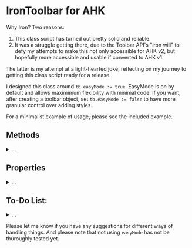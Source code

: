 # IronToolbar for AHK

Why Iron?  Two reasons:
1) This class script has turned out pretty solid and reliable.
2) It was a struggle getting there, due to the Toolbar API's "iron will" to defy my attempts to make this not only accessible for AHK v2, but hopefully more accessible and usable if converted to AHK v1.

The latter is my attempt at a light-hearted joke, reflecting on my journey to getting this class script ready for a release.

I designed this class around `tb.easyMode := true`.  EasyMode is on by default and allows maximimum flexibility with minimal code.  If you want, after creating a toolbar object, set `tb.easyMode := false` to have more granular control over adding styles.

For a minimalist example of usage, please see the included example.

## Methods

<details>
<summary>...</summary>

### Toolbar.New()
Usage: `tb := Toolbar.New(gui, options, styles)`

Creates a new toolbar.  Most styles are applied to toolbars automatically.

* gui: A GUI object to attach the toolbar to.
* options: A string of options, formatted the same as AHK GUI options.
* styles: A string of Styles and ExStyles to apply to the toolbar.

Toolbar Styles:

[Toolbar Styles Reference - MS.docs](https://docs.microsoft.com/en-us/windows/win32/controls/toolbar-control-and-button-styles)\
AltDrag, CustomErase, Flat, List, RegisterDrop, ToolTips, Transparent, Wrapable

[Window Styles Reference - also affects the toolbar - MS.docs](https://docs.microsoft.com/en-us/windows/win32/winmsg/window-styles)\
Border, TabStop, ThickFrame, Child (these styles are rarely used directly with toolbars)

[Common Control Styles Reference - MS.docs](https://docs.microsoft.com/en-us/windows/win32/controls/common-control-styles)\
Adjustable, Bottom, Left, Right, Top, NoDivider, NoMoveX, NoMoveY, NoParentAlign, NoResize, Vert

[Toolbar ExStyles Reference - MS.docs](https://docs.microsoft.com/en-us/windows/win32/controls/toolbar-extended-styles)\
DoubleBuffer, DrawDDArrows, HideClippedButtons, MixedButtons\
MultiColumn, Vertical (suggested to NOT use MultiColumn and Vertical)

### tb.Add(btn_array)

Usage: `tb.Add([btn_array])`

Adds buttons and separators to the toolbar.  When adding a separator, you only need to specify `{label:""}`.  Other buttons can be specified with nothing more than specifying `{label:"txt", icon:#}`, unless you want to add the other types of buttons that toolbar supports (ie. DropDown button, Check button, etc).  In this case you would need to specify all necessary `styles` and `states` to get the button and behavior you want.

The format for the btn_array is as follows:

```
btnArray := [ { label:"str", icon:int, styles:"str", states:"str" }
            , { ... }
            , { ... } ]
```

* label: Any string for button text.
* icon: Image List index for which icon to use (not zero-based).
* styles: A space separated list of styles and exStyles to apply.
* states: A space separated list of states to apply.

[Toolbar Button Styles Reference](https://docs.microsoft.com/en-us/windows/win32/controls/toolbar-control-and-button-styles)\
AutoSize, Button, Check, CheckGroup, DropDown, Group, NoPrefix, Sep, ShowText, WholeDropDown

[Toolbar Button States Reference](https://docs.microsoft.com/en-us/windows/win32/controls/toolbar-button-states)\
Checked, Ellipses, Enabled, Hidden, Marked, Pressed, Wrap, Grayed

### tb.BtnCount()
Usage: `tb.BtnCount()`

Returns the number of elements in the toolbar (including separators).

### tb.ClearButtons()
Usage: `tb.ClearButtons()`

Deletes all buttons on the toolbar.

### tb.CmdToIndex()
Usage: `idx := tb.CmdToIndex(idCmd)`

* idCmd: The button ID specified.  Use `tb.GetButton(idx)` to find a button's idCmd.

This is useful when using `tb.SendMsg()`.  Sometimes wParam or lParam will require the idCmd of a button instead of it's index.

### tb.Customizer()
Usage: `tb.Customizer()`

Invokes the improved Toolbar Customizer.  This customizer does everything the `OldCustomizer()` does, except that it will only hide buttons, not delete them.

### tb.Delete()
Usage: `tb.Delete(idx)`

* idx:  The 1-based index of the button to delete.

### tb.EnableButton()
Usage: `tb.EnableButton(idx, status)`

Sets button enabled / disabled status.

* idx: The 1-based index of the button to affect.
* status: TRUE or FALSE.  TRUE to enable the button, FALSE to disable it.

### tb.Export()
Usage: `map := tb.Export()`

Exports the current layout of the buttons.  States and styles are also preserved.  The output map is meant to be used with an object serializer in order to save it to disk.

Recommended serializer: [JSON](https://www.autohotkey.com/boards/viewtopic.php?f=83&t=74799&sid=3c11c9a47a6500664963402ec9ccb082)

### tb.GetButton()
Usage: `tb.GetButton(idx)`

This function returns a button object with the following properties:\
`index, label, icon, states, styles, idCmd, iString`

* idx: The 1-based index of the button to get.

This method is not usually needed for simple useage, but can be used for advanced scripting.

### tb.GetButtonDims()
Usage: `dims := tb.GetButtonDims()`

This returns the tallest button height and the widest button width, as well as the horizontal and vertical padding used in the toolbar.  The returned object contains the following properties:\
`{w, h, hPad, vPad}`

### tb.GetButtonText()
Usage: `txt := tb.GetButtonText(idx)`

* idx: The 1-based index of the button specifying the text to retrieve.

### tb.HideButton()
Usage: `tb.HideButton(idx, status)`

* idx: The 1-based index of the button to affect.
* status: TRUE or FALSE.  TRUE to hide the button, FALSE to show it.

### tb.IL_Create()
Usage: `tb.IL_Create("IL_name", file_array [, Large_Icons := false])`

Creates an image list and populates it with specified files.  This was created as a means to easily store all the necessary data for an image list in order to duplicate it.  The duplication is necessary when using the alternate toolbar customizer, which is more effective at customizing the toolbar between sessions than the default built-in toolbar customizer.

* IL_name: Any name you want to give to the image list.
* file_array: `["file/icon_index", "file/icon_index", ...].`
* Large_Icons: false by default.

### tb.IL_Destroy()
Usage: `tb.IL_Destroy("IL_name")`

* IL_name: The string name of the specified Image List to destroy.

### tb.Import()
Usage: `tb.Import(map)`

* map: A previously exported map using `map := tb.Export()`.

Imports the specified layout of the buttons.  States and styles are also preserved.  The input map is meant to be loaded with an object serializer.

Recommended serializer: [JSON](https://www.autohotkey.com/boards/viewtopic.php?f=83&t=74799&sid=3c11c9a47a6500664963402ec9ccb082)

### tb.Insert()
Usage: `tb.Insert(btn_obj, index)`

Inserts the specified button at the specified index.  The button at the index, and all buttons with a higher index, will be moved to the left.

* btn_obj: this is the same as [btn_array] with tb.Add(), but you only pass one element.  If you try to pass more than one element you will get an error.\
EX: `[ { label:"str", icon:# } ]`

### tb.MoveButton()
Usage: `tb.MoveButton(idx, pos)`

* idx: The 1-based index of the button to be moved.
* pos: The 1-based index of the position to move the button to.

### tb.OldCustomize()
Usage: `tb.OldCustomize()`

Use this to invoke the default windows Toolbar Customizer.  It is suggested to use `tb.Customizer()` instead.

### tb.Position()
Usage: `tb.Position(pos)`

* pos: One of the following strings:  top, bottom, left, right\
Default value is "top".

### tb.SendMsg()
Usage: `result := tb.SendMsg(msg, wParam, lParam)`

Not intended for causal use, however you can exercise very precise control over the toolbar and buttons by sending your own messages if desired.

### tb.SetImageList()
Usage: `tb.SetImageList(Default [, Hot := "", Pressed := "", Disabled := ""])`

* Default: The main image list for button icons.
* Hot: The image list that is used when the mouse hovers over a button. (Optional)
* Pressed: The image list used when a button is pressed. (Optional)
* Disabled: The image list used when a button is disabled. (Optional)

For most simple implementations, you only need to specify "Default".  All other parameters are optional.  Simply pass the "IL_name" used with .IL_Create() for any of the parameters you wish to use.  See IL_Create() above for more info.  If you want to change button icons, you can specify a different `Default` image list.  This is useful if you want to have small and large icons ready for on-the-fly switching.

### tb.ShowText()
Usage: `tb.ShowText(status)`

* status:  TRUE or FALSE.  TRUE to show text, FALSE to hide text.

</details>

## Properties

<details>
<summary>...</summary>

If you specify `vName` in the options when using `tb.New()` then you can access some of the same properties available to most other AutoHotkey controls.  A few of these properties have been mimicked / duplicated for convenience as described below.

### tb.callback

String.  The default callback function is `tbEvent`.  You can change the name of the callback function by changing the value of this property.

```
Default callback and parameters:

tbEvent(tb, lParam, dataObj) {
    ...
}
```

* tb: Toolbar object resulting from `tb.New()`
* lParam: Only provided for advanced usage.
* dataObj: Contains lots of info regarding the specified event.

dataObj Properties:

```
d props: { event:str, eventInt:int
         , index:int, idCmd:int, label:str, dims:{x:int, y:int, w:int, h:int}
         , hoverFlags:str, hoverFlagsInt:int
         , vKey:int, char:int
         , oldIndex:int, oldIdCmd:int, oldLabel:str }
```

[Toolbar WM_NOTIFY Events Reference - MS.docs](https://docs.microsoft.com/en-us/windows/win32/controls/bumper-toolbar-control-reference-notifications)\
dataObj Events:

```
events: LClick, LDClick, LDown, RClick, RDClick
        Char, KeyDown
        BeginDrag, DragOut, EndDrag
        DropDown
        DeletingButton
        HotItemChange
        
        - These events fire but do not currently populate data in dataObj.
        CustomDraw, DupAccelerator, GetDispInfo, GetObject, GetTipInfo, MapAccelerator
        ReleasedCapture, ToolTipsCreated, WrapAccelerator, WrapHotItem
```

NOTE:  A few events have been renamed for consistency, ie. `LClick` was originally `NM_CLICK`, and `LDClick` was `NM_LDBLCLK`, etc.

### tb.easyMode

Boolean.  This is `true` by default.  If you set this to `false` then all the automatic handling and sizing of the toolbar is disabled.  You will mostly need to use `tb.SendMsg()` in several manual contexts in order to manage the toolbar with easyMode disabled.

### tb.hotItem

Integer.  Contains the current hot-item 1-based index.

### tb.hotItemID

Integer.  Contains the current hot-item idCmd.

### tb.hwnd

Pointer.  Stores the toolbar hwnd.

### tb.name

String.  Stores the `vName` of the control if specified in options when calling `tb.New()`.

### tb.type

String.  his is always "Toolbar".

</details>

## To-Do List:

<details>
<summary>...</summary>

* Implement `CreateWindowEx()` to be able to add non-toolbar controls.  This will likely be in a separate class extension.
* Adding a few more properties (maybe).
* Testing for icons larger than 32 x 32.
* More testing with TB_SETBUTTONSIZE.
* Attempt to support automatic toolbar wrapping on window resize (not currently supported with `easyMode` enabled).

</details>

Please let me know if you have any suggestions for different ways of handling things.  And please note that not using `easyMode` has not be thuroughly tested yet.